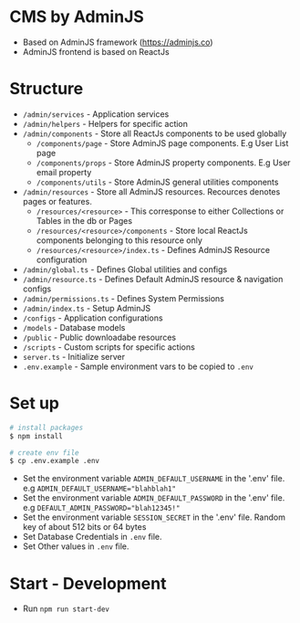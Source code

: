 # CMS by AdminJS

- Based on AdminJS framework (https://adminjs.co)
- AdminJS frontend is based on ReactJs

# Structure

- `/admin/services` - Application services
- `/admin/helpers` - Helpers for specific action
- `/admin/components` - Store all ReactJs components to be used globally
  - `/components/page` - Store AdminJS page components. E.g User List page
  - `/components/props` - Store AdminJS property components. E.g User email property
  - `/components/utils` - Store AdminJS general utilities components
- `/admin/resources` - Store all AdminJS resources. Recources denotes pages or features.
  - `/resources/<resource>` - This corresponse to either Collections or Tables in the db or Pages
  - `/resources/<resource>/components` - Store local ReactJs components belonging to this resource only
  - `/resources/<resource>/index.ts` - Defines AdminJS Resource configuration
- `/admin/global.ts` - Defines Global utilities and configs
- `/admin/resource.ts` - Defines Default AdminJS resource & navigation configs
- `/admin/permissions.ts` - Defines System Permissions
- `/admin/index.ts` - Setup AdminJS
- `/configs` - Application configurations
- `/models` - Database models
- `/public` - Public downloadabe resources
- `/scripts` - Custom scripts for specific actions
- `server.ts` - Initialize server
- `.env.example` - Sample environment vars to be copied to `.env`

# Set up

```bash
# install packages
$ npm install

# create env file
$ cp .env.example .env
```

- Set the environment variable `ADMIN_DEFAULT_USERNAME` in the '.env' file. e.g `ADMIN_DEFAULT_USERNAME="blahblah1"`
- Set the environment variable `ADMIN_DEFAULT_PASSWORD` in the '.env' file. e.g `DEFAULT_ADMIN_PASSWORD="blah12345!"`
- Set the environment variable `SESSION_SECRET` in the '.env' file. Random key of about 512 bits or 64 bytes
- Set Database Credentials in `.env` file.
- Set Other values in `.env` file.

# Start - Development

- Run `npm run start-dev`
